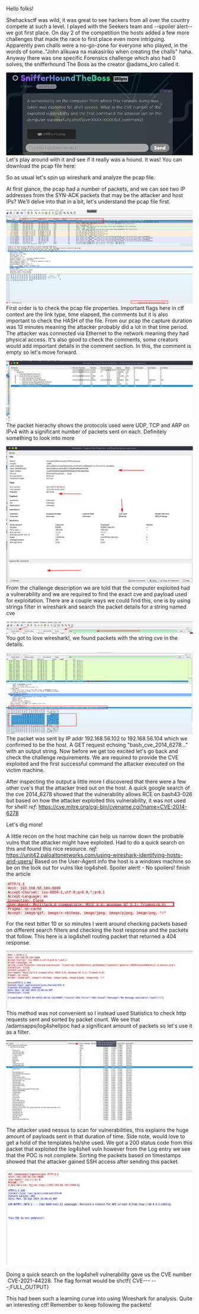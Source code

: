 Hello folks!

Shehacksctf was wild, it was great to see hackers from all over the country compete at such a level. I played with the Seekers team and --spoiler alert-- we got first place. On day 2 of the competition the hosts added a few more challenges that made the race to first place even more intriguing. Apparently pwn challs were a no-go-zone for everyone who played, in the words of some.."John alikuwa na makasiriko when creating the challs" haha. Anyway there was one specific Forensics challenge which also had 0 solves, the snifferhound The Boss as the creator @adams_kro called it. 

![Alt text](/images/image-8.png)
Let's play around with it and see if it really was a hound. It was!
You can download the pcap file here: 

So as usual let's spin up wireshark and analyze the pcap file. 

At first glance, the pcap had a number of packets, and we can see two IP addresses from the SYN-ACK packets that may be the attacker and host IPs?
We'll delve into that in a bit, let's understand the pcap file first.

![Alt text](/images/image-9.png)
First order is to check the pcap file properties. Important flags here in ctf context are the link type, time elapsed, the comments but it is also important to check the HASH of the file. From our pcap the capture duration was 13 minutes meaning the attacker probably did a lot in that time period. The attacker was connected via Ethernet to the network meaning they had physical access. It's also good to check the comments, some creators would add important details in the comment section. In this, the comment is empty so let's move forward.

![Alt text](/images/image-7.png)
The packet hierachy shows the protocols used were UDP, TCP and ARP on IPv4 with a significant number of packets sent on each. Definitely something to look into more

![Alt text](/images/image-6.png)
From the challenge description we are told that the computer exploited had a vulnerability and we are required to find the exact cve and payload used for exploitation. There are a couple ways we could find this, one is by using strings filter in wireshark and search the packet details for a string named cve


![Alt text](/images/image-5.png)
You got to love wireshark!, we found packets with the string cve in the details.

![Alt text](/images/image-4.png)
The packet was sent by IP addr 192.168.56.102 to 192.168.56.104 which we confirmed to be the host. A GET request echoing "bash_cve_2014_6278..." with an output string. Now before we get too excited let's go back and check the challenge requirements. We are required to provide the CVE exploited and the first successful command the attacker executed on the victim machine. 

After inspecting the output a little more I discovered that there were a few other cve's that the attacker tried out on the host. A quick google search of the cve 2014_6278 showed that the vulnerability allows RCE on bash43-026 but based on how the attacker exploited this vulnerability, it was not used for shell!
_ref_: https://cve.mitre.org/cgi-bin/cvename.cgi?name=CVE-2014-6278

Let's dig more!

A little recon on the host machine can help us narrow down the probable vulns that the attacker might have exploited. Had to do a quick search on this and found this nice resource.
_ref:_ https://unit42.paloaltonetworks.com/using-wireshark-identifying-hosts-and-users/
Based on the User-Agent info the host is a windows machine so be on the look out for vulns like log4shell. Spoiler alert! - No spoilers! finish the article


![Alt text](/images/image-3.png)
For the next bitter 10 or so minutes I went around checking packets based on different search filters and checking the host response and the packets that follow. This here is a log4shell routing packet that returned a 404 response.

![Alt text](/images/image-2.png)
This method was not convenient so I instead used Statistics to check http requests sent and sorted by packet count. We see that /adamsapps/log4shellpoc had a significant amount of packets so let's use it as a filter.

![Alt text](/images/image-1.png)

The attacker used nessus to scan for vulnerabilities, this explains the huge amount of payloads sent in that duration of time. Side note, would love to get a hold of the templates he/she used.
We got a 200 status code from this packet that exploited the log4shell vuln however from the Log entry we see that the POC is not complete. Sorting the packets based on timestamps showed that the attacker gained SSH access after sending this packet.


![Alt text](/images/image.png)

Doing a quick search on the log4shell vulnerability gave us the CVE number  CVE-2021-44228. The flag format would be shctf{ CVE--- ---;FULL_OUTPUT}

This had been such a learning curve into using Wireshark for analysis. Quite an interesting ctf!
Remember to keep following the packets!